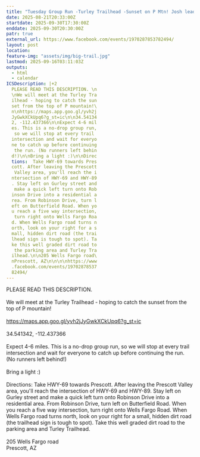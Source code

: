 ```yaml
---
title: "Tuesday Group Run -Turley Trailhead -Sunset on P Mtn! Josh leading!"
date: 2025-08-21T20:33:00Z
startdate: 2025-09-30T17:30:00Z
enddate: 2025-09-30T20:30:00Z
patr: true
external_url: https://www.facebook.com/events/1970287853782494/
layout: post
location: 
feature-img: "assets/img/big-trail.jpg"
lastmod: 2025-09-16T03:11:03Z
outputs:
  - html
  - calendar
ICSDescription: |+2
  PLEASE READ THIS DESCRIPTION. \n  \nWe will meet at the Turley Tra  ilhead - hoping to catch the sun  set from the top of P mountain!\  n\nhttps://maps.app.goo.gl/yvh2j  JyGwkXCkUpq6?g_st=ic\n\n34.54134  2, -112.437366\n\nExpect 4-6 mil  es. This is a no-drop group run,   so we will stop at every trail   intersection and wait for everyo  ne to catch up before continuing   the run. (No runners left behin  d!)\n\nBring a light :)\n\nDirec  tions:  Take HWY-69 towards Pres  cott. After leaving the Prescott   Valley area, you'll reach the i  ntersection of HWY-69 and HWY-89  . Stay left on Gurley street and   make a quick left turn onto Rob  inson Drive into a residential a  rea. From Robinson Drive, turn l  eft on Butterfield Road. When yo  u reach a five way intersection,   turn right onto Wells Fargo Roa  d. When Wells Fargo road turns n  orth, look on your right for a s  mall, hidden dirt road (the trai  lhead sign is tough to spot). Ta  ke this well graded dirt road to   the parking area and Turley Tra  ilhead.\n\n205 Wells Fargo road\  nPrescott, AZ\n\n\n\nhttps://www  .facebook.com/events/19702878537  82494/
---
```


PLEASE READ THIS DESCRIPTION. <br>
  <br>
  We will meet at the Turley Trailhead - hoping to catch the sunset from the top of P mountain!<br>
  <br>
  [https://maps.app.goo.gl/yvh2jJyGwkXCkUpq6?g_st=ic<br>
](https://maps.app.goo.gl/yvh2jJyGwkXCkUpq6?g_st=ic<br>
)  <br>
  34.541342, -112.437366<br>
  <br>
  Expect 4-6 miles. This is a no-drop group run, so we will stop at every trail intersection and wait for everyone to catch up before continuing the run. (No runners left behind!)<br>
  <br>
  Bring a light &#58;)<br>
  <br>
  Directions&#58;  Take HWY-69 towards Prescott. After leaving the Prescott Valley area, you'll reach the intersection of HWY-69 and HWY-89. Stay left on Gurley street and make a quick left turn onto Robinson Drive into a residential area. From Robinson Drive, turn left on Butterfield Road. When you reach a five way intersection, turn right onto Wells Fargo Road. When Wells Fargo road turns north, look on your right for a small, hidden dirt road (the trailhead sign is tough to spot). Take this well graded dirt road to the parking area and Turley Trailhead.<br>
  <br>
  205 Wells Fargo road<br>
  Prescott, AZ<br>
  <br>
  <br>
  <br>
  
